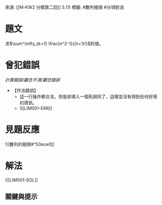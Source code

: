來源: [[M-KW2 分模第二回]] 5.(1)
標籤: #數列極限 #分項對消

# 題文
求$\sum^\infty_{k=1} \frac{n^2-1}{(n+1)!}$的值。

# 曾犯錯誤
*計算錯誤/觀念不清/觀念錯誤*
- 【作法錯誤】
	- 這一行操作都合法，但是卻導入一個死胡同了，這樣並沒有得到任何好用的資訊。
	- ![[LIM001-ERR]]
# 見題反應
![[數列的極限#^53ece0]]

# 解法
![[LIM001-SOL]]
## 關鍵與提示